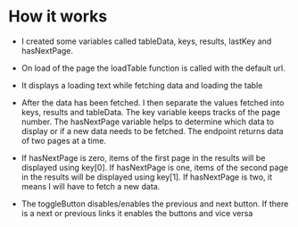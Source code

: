 # How it works

- I created some variables called tableData, keys, results, lastKey and hasNextPage.

- On load of the page the loadTable function is called with the default url.

- It displays a loading text while fetching data and loading the table

- After the data has been fetched. I then separate the values fetched into keys, results and tableData. The key variable keeps tracks of the page number. The hasNextPage variable helps to determine which data to display or if a new data needs to be fetched. The endpoint returns data of two pages at a time.

- If hasNextPage is zero, items of the first page in the results will be displayed using key[0]. If hasNextPage is one, items of the second page in the results will be displayed using key[1]. If hasNextPage is two, it means I will have to fetch a new data.

- The toggleButton disables/enables the previous and next button. If there is a next or previous links it enables the buttons and vice versa 